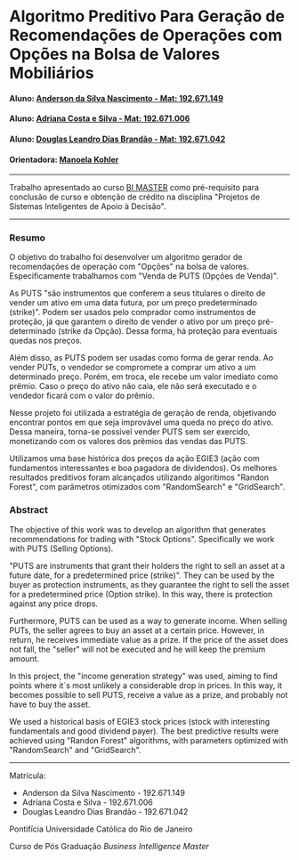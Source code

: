 # Algoritmo Preditivo Para Geração de Recomendações de Operações com Opções na Bolsa de Valores Mobiliários

#### Aluno: [Anderson da Silva Nascimento - Mat: 192.671.149](https://github.com/diqeliba)
#### Aluno: [Adriana Costa e Silva - Mat: 192.671.006](https://github.com/Drica3d)
#### Aluno: [Douglas Leandro Dias Brandão - Mat: 192.671.042](https://github.com/dougbrandao)
#### Orientadora: [Manoela Kohler](https://github.com/manoelakohler)

---

Trabalho apresentado ao curso [BI MASTER](https://ica.puc-rio.ai/bi-master) como pré-requisito para conclusão de curso e obtenção de crédito na disciplina "Projetos de Sistemas Inteligentes de Apoio à Decisão".

---

### Resumo

<!-- trocar o texto abaixo pelo resumo do trabalho, em português -->

O objetivo do trabalho foi desenvolver um algoritmo gerador de recomendações de operação com "Opções" na bolsa de valores. Especificamente trabalhamos com "Venda de PUTS (Opções de Venda)".

As PUTS "são instrumentos que conferem a seus titulares o direito de vender um ativo em uma data futura, por um preço predeterminado (strike)". Podem ser usados pelo comprador como instrumentos de proteção, já que garantem o direito de vender o ativo por um preço pré-determinado (strike da Opção). Dessa forma, há proteção para eventuais quedas nos preços. 

Além disso, as PUTS podem ser usadas como forma de gerar renda. Ao vender PUTs, o vendedor se compromete a comprar um ativo a um determinado preço. Porém, em troca, ele recebe um valor imediato como prêmio. Caso o preço do ativo não caia, ele não será executado e o vendedor ficará com o valor do prêmio.

Nesse projeto foi utilizada a estratégia de geração de renda, objetivando encontrar pontos em que seja improvável uma queda no preço do ativo. Dessa maneira, torna-se possível vender PUTS sem ser exercido, monetizando com os valores dos prêmios das vendas das PUTS.

Utilizamos uma base histórica dos preços da ação EGIE3 (ação com fundamentos interessantes e boa pagadora de dividendos). Os melhores resultados preditivos foram alcançados utilizando algoritimos "Randon Forest", com parâmetros otimizados com "RandomSearch" e "GridSearch".

### Abstract <!-- Opcional! Caso não aplicável, remover esta seção -->

<!-- trocar o texto abaixo pelo resumo do trabalho, em inglês -->

The objective of this work was to develop an algorithm that generates recommendations for trading with "Stock Options". Specifically we work with PUTS (Selling Options).

"PUTS are instruments that grant their holders the right to sell an asset at a future date, for a predetermined price (strike)". They can be used by the buyer as protection instruments, as they guarantee the right to sell the asset for a predetermined price (Option strike). In this way, there is protection against any price drops.

Furthermore, PUTS can be used as a way to generate income. When selling PUTs, the seller agrees to buy an asset at a certain price. However, in return, he receives immediate value as a prize. If the price of the asset does not fall, the "seller" will not be executed and he will keep the premium amount.

In this project, the "income generation strategy" was used, aiming to find points where it´s most unlikely a considerable drop in prices. In this way, it becomes possible to sell PUTS, receive a value as a prize, and probably not have to buy the asset.

We used a historical basis of EGIE3 stock prices (stock with interesting fundamentals and good dividend payer). The best predictive results were achieved using "Randon Forest" algorithms, with parameters optimized with "RandomSearch" and "GridSearch".

---

Matrícula:

- Anderson da Silva Nascimento - 192.671.149
- Adriana Costa e Silva - 192.671.006
- Douglas Leandro Dias Brandão - 192.671.042

Pontifícia Universidade Católica do Rio de Janeiro

Curso de Pós Graduação *Business Intelligence Master*
